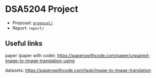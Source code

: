 # DSA5204 Project

- Proposal: [`proposal/`](proposal)
- Report: `report/`

## Useful links

paper (paper with code): https://paperswithcode.com/paper/unpaired-image-to-image-translation-using

datasets: https://paperswithcode.com/task/image-to-image-translation
